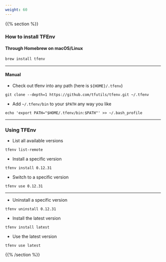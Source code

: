 ```yaml
---
weight: 60
---
```

{{% section %}}
### How to install TFEnv

#### Through Homebrew on macOS/Linux
```bash
brew install tfenv
```

------

#### Manual

- Check out tfenv into any path (here is `${HOME}/.tfenv`)
```shell
git clone --depth=1 https://github.com/tfutils/tfenv.git ~/.tfenv
```

- Add `~/.tfenv/bin` to your `$PATH` any way you like
```shell
echo 'export PATH="$HOME/.tfenv/bin:$PATH"' >> ~/.bash_profile
```

------

### Using TFEnv

- List all available versions
```shell
tfenv list-remote
```
- Install a specific version
```shell
tfenv install 0.12.31
```
- Switch to a specific version
```shell
tfenv use 0.12.31
```

------

- Uninstall a specific version
```shell
tfenv uninstall 0.12.31
```
- Install the latest version
```shell
tfenv install latest
```
- Use the latest version
```shell
tfenv use latest
```
{{% /section %}}
